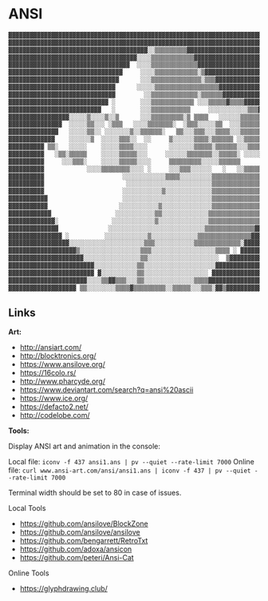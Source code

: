 # ANSI

``` txt
▓▓▓▓▓▓▓▓▓▓▓▓▓▓▓▓▓▓▓▓▓▓▓▓▓▓▓▓▓▓▓▓▓▓▓▓▓▓▓▓▓▓▓▓▓▓▓▓▓▓▓▓▓▓▓▓▓▓▓▓▓▓▓▓▓▓▓▓▓▓▓▓▓▓▓▓▓▓▓▓
▓▓▓▓▓▓▓▓▓▓▓▓▓▓▓▓▓▓▓▓▓▓▓▓▓▓▓▓▓▓▓▓▓▓▓▓▓▓▓▓▓▓▓▓▓▓▓▓▓▓▓▓▓▓▓▓▓▓▓▓▓▓▓▓▓▓▓▓▓▓▓▓▓▓▓▓▓▓▓▓
▓▓▓▓▓▓▓▓▓▓▓▓▓▓▓▓▓▓▓▓▓▓▓▓▓▓▓▓▓▓▓▓▓▓▓▓▓▓▓░░▒▒▒▒▒▒▒▒▒▓▓▓▓▓▓▓▓▓▓▓▓▓▓▓▓▓▓▓▓▓▓▓▓▓▓▓▓▓▓
▓▓▓▓▓▓▓▓▓▓▓▓▓▓▓▓▓▓▓▓▓▓▓▓▓▓▓▓▓▓▓▓▓▓▓▓░░░░▒▒▒▒▒▒▒▒▒▒▒▒▓▓▓▓▓▓▓▓▓▓▓▓▓▓▓▓▓▓▓▓▓▓▓▓▓▓▓▓
▓▓▓▓▓▓▓▓▓▓▓▓▓▓▓▓▓▓▓▓▓▓▓▓▓▓▓▓▓▓▓▓▓▓  ░░░░▒▒▒▒▒▒▒▒▒▒▒▒▒▓▓▓▓▓▓▓▓▓▓▓▓▓▓▓▓▓▓▓▓▓▓▓▓▓▓▓
▓▓▓▓▓▓▓▓▓▓▓▓▓▓▓▓▓▓▓▓▓▓▓▓▓▓▓▓▓▓▓▓     ░░░░▒▒▒▒▒▒▒▒▒▒▒▒░▒▓▓▓▓▓▓▓▓▓▓▓▓▓▓▓▓▓▓▓▓▓▓▓▓▓
▓▓▓▓▓▓▓▓▓▓▓▓▓▓▓▓▓▓▓▓▓▓▓▓▓▓▓▓▓▓▓      ░░░▒▒▒▒▒▒▒▒▒▒▒▒▒▒░▒▒▒▓▓▓▓▓▓▓▓▓▓▓▓▓▓▓▓▓▓▓▓▓▓
▓▓▓▓▓▓▓▓▓▓▓▓▓▓▓▓▓▓▓▓▓▓▓▓▓▓▓▓▓▓      ░░░░░▒▒▒▒▒▒▒▒▒▒▒▒▒▒▒▒▒▒▓▓▓▓▓▓▓▓▓▓▓▓▓▓▓▓▓▓▓▓▓
▓▓▓▓▓▓▓▓▓▓▓▓▓▓▓▓▓▓▓▓▓▓▓▓▓▓▓▓▓▓        ░░▒▒▒▒▒▒▒▒▒▒▒▒▒░▒▒▒▒▒▒▓▓▓▓▓▓▓▓▓▓▓▓▓▓▓▓▓▓▓▓
▓▓▓▓▓▓▓▓▓▓▓▓▓▓▓▓▓▓▓▓▓▓▓▓▓▓▓▓ ░       ░░░▒▒▒▒▒▒▒▒▒▒▒▒ ░░░▒▒▒▒▒▓▒▒▒▒▓▓▓▓▓▓▓▓▓▓▓▓▓▓
▓▓▓▓▓▓▓▓▓▓▓▓▓▓▓▓▓▓▓▓▓▓▓▓▓▓   ░       ░░░▒▒▒▒▒▒▒▒▒▒▒     ░░░░░░░░░░░▒▒▒▓▓▓▓▓▓▓▓▓▓
▓▓▓▓▓▓▓▓▓▓▓▓▓▓▓▓▓░░░░░▒░░░░▒░░▒      ░░░▒▒▒▒▒▒▒▒▒░▒ ▒▒▒▒   ░░░░░░▒▒▒▒▒▒░▓▓▓▓▓▓▓▓
▓▓▓▓▓▓▓▓▓▓▓▓▓▓▓  ░░░░░▒▒░░░ ░▒▒▒   ░░░░▒▒▒▒▒▒▒░  ░▒▒▒░░░░░▒▒  ░░░▒▒▒▒▒▒▒▓▓▓▓▓▓▓▓
▓▓▓▓▓▓▓▓▓▓▓▓▓▓   ░░░░░▒▒░░ ░░░░░░░▒░░▒▒▒▒▒▒░   ▒▒░░░▒▒▒░░░▒▒▒▒░░░▒▒▒▒▒▒▒▒▓▓▓▓▓▓▓
▓▓▓▓▓▓▓▓▓▓▓▓▓    ░░░░░░▒  ░░░░░▒▒▒░░  ░░     ▒░░░░░░▒▒▒▒░▒▒▒▒▒▒ ░░▒▒▒▒▒▒░▓▓▓▓▓▓▓
▓▓▓▓▓▓▓▓▓▓ ▒▒░   ░░░░░    ░░░░░▒▒▒▒░░░░      ░░░░░░░▒▒▒▒▒░▒▒▒▒▒▒░░░▒▒▒▒▒▓▓▓▓▓▓▓▓
▓▓▓▓▓▓▓▓▓▓   ░▒▒░▒▒▒▒▒    ░░░░░▒▒▒▒▒░░░     ░░░░░░▒▒▒▒▒▒▒░░▒▒▒▒▒░ ░░░░░░▓ ▓▓▓▓▓▓
▓▓▓▓▓▓▓▓▓▓     ░░░▒▒▒░    ░░░░░▒▒▒▒▒░░░░     ▒▒▒▒▒▒▒▒▒░░░░░▒▒▒▒▒▒      ░░▒▓▓▓▓▓▓
▓▓▓▓▓▓▓▓▓▓            ░░░░▒▒▒▒▒▒▒▒░░░░ ░     ░░░▒▒▒░░░░░░   ░   ░░▒▒▒▒▒▒▒▓▓▓▓▓▓▓
▓▓▓▓▓▓▓▓▓▓                      ░░░░░░░░░░░░▒▒▒▒░░░░░░░░░▒▒▒▒▒▒▒▒▒▒▒▒▒▒▒▒▓▓▓▓▓▓▓
▓▓▓▓▓▓▓▓▓▓                       ░░░░░░░░░░░░░░░░░░░░░░░░▒▒▒▒▒▒▒▒▒▒▒▒▒▒▒▒▓▓▓▓▓▓▓
▓▓▓▓▓▓▓▓▓▓                      ░░░░░░░░░░░▒░░░░░░░░░░░░░▒▒▒▒▒▒▒▒▒▒▒▒▒▒▒▒▓▓▓▓▓▓▓
▓▓▓▓▓▓▓▓▓▓▓                     ░░░░░░░░░░░░░░░░░░░░░░░░░▒▒▒▒▒▒▒▒▒▒▒▒▒▒▒▒▓▓▓▓▓▓▓
▓▓▓▓▓▓▓▓▓▓▓                    ░░░░░░░░░░░▒░░░░░░░░░░░░░░▒▒▒▒▒▒▒▒▒▒▒▒▒▒▒▓▓▓▓▓▓▓▓
▓▓▓▓▓▓▓▓▓▓▓▓                  ░░░░░░░░░░░▒▒░░░░░░░░░░░░░▒▒▒▒▒▒▒▒▒▒▒▒▒▒▒ ▓▓▓▓▓▓▓▓
▓▓▓▓▓▓▓▓▓▓▓▓▓░               ░░░░░░░░░░░░▒░░░░░░░░░░░░░░▒▒▒▒▒▒▒▒▒▒▒▒▒▒▒▓▓▓▓▓▓▓▓▓
▓▓▓▓▓▓▓▓▓▓▓▓▓▓              ░░░░░░░░░░░░░░░░░░░░░░░░░░░▒▒▒▒▒▒▒▒▒▒▒▒▒▒▓▓▓▓▓▓▓▓▓▓▓
▓▓▓▓▓▓▓▓▓▓▓▓▓▓▓ ░          ░░░░░░░░░░░░▒░░░░░░░░░░░░░▒▒▒▒▒▒▒▒▒▒▒▒▒▒▒▓▓▓▓▓▓▓▓▓▓▓▓
▓▓▓▓▓▓▓▓▓▓▓▓▓▓▓▓▓░░░░░░░░░░░░░░░░░░░░░▒▒▒░░░░░░░░░░░▒▒▒▒▒▒▒▒▒▒▒▒▒░▓▓▓▓▓▓▓▓▓▓▓▓▓▓
▓▓▓▓▓▓▓▓▓▓▓▓▓▓▓▓▓▓▓▒░░░░░░░░░░░░░░░░░▒▒▒░░░░░░░░░░░░░░░░░░▒▒▒▒ ░ ▓▓▓▓▓▓▓▓▓▓▓▓▓▓▓
▓▓▓▓▓▓▓▓▓▓▓▓▓▓▓▓▓▓▓▓▓░░░░░░░░░░░░░░░░▒▒░░░░░░░░░░░░░░░░░░░░  ▒▓▓▓▓▓▓▓▓▓▓▓▓▓▓▓▓▓▓
▓▓▓▓▓▓▓▓▓▓▓▓▓▓▓▓▓▓▓▓▓▓▓▓░░░░░░░░░░░░▒▒░░░░░░░░░░░░░░░░░░░░▓▓▓▓▓▓▓▓▓▓▓▓▓▓▓▓▓▓▓▓▓▓
▓▓▓▓▓▓▓▓▓▓▓▓▓▓▓▓▓▓▓▓▓▓▓▓ ▓░░░░░░░░░░▒▒░░░░░░░░░░░░░░░░░░ ▓▓▓▓▓▓▓▓▓▓▓▓▓▓▓▓▓▓▓▓▓▓▓
▓▓▓▓▓▓▓▓▓▓▓▓▓▓▓▓▓▓▓▓▓▓░░░░▒▒▓▓▒▒▒░░░▒▒░░░░░░░░░░░░░░▒▒▒▒▓▓▓▓▓▓▓▓▓▓▓▓▓▓▓▓▓▓▓▓▓▓▓▓
▓▓▓▓▓▓▓▓▓▓▓▓▓▓▓▓▓▓▓ ▒▒░░░░░░░░▒▒▒▒▓▒▒▒▒▒▒▒▒▒░░▒▒▒▒▒░░░▒▒▒░▓▓▒▓▓▓▓▓▓▓▓▓▓▓▓▓▓▓▓▓▓▓
```

## Links

**Art:**

- <http://ansiart.com/>
- <http://blocktronics.org/>
- <https://www.ansilove.org/>
- <https://16colo.rs/>
- <http://www.pharcyde.org/>
- <https://www.deviantart.com/search?q=ansi%20ascii>
- <https://www.ice.org/>
- <https://defacto2.net/>
- <http://codelobe.com/>

**Tools:**

Display ANSI art and animation in the console:

Local file: ```iconv -f 437 ansi1.ans | pv --quiet --rate-limit 7000```
Online file: ```curl www.ansi-art.com/ansi/ansi1.ans | iconv -f 437 | pv --quiet --rate-limit 7000```

Terminal width should be set to 80 in case of issues.

Local Tools

- <https://github.com/ansilove/BlockZone>
- <https://github.com/ansilove/ansilove>
- <https://github.com/bengarrett/RetroTxt>
- <https://github.com/adoxa/ansicon>
- <https://github.com/peteri/Ansi-Cat>

Online Tools

- <https://glyphdrawing.club/>
